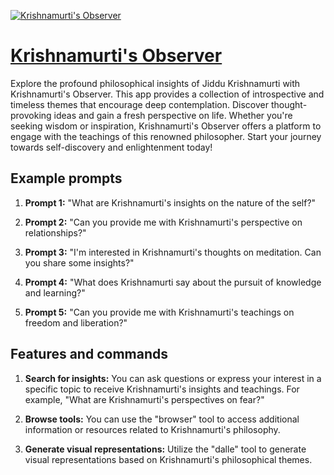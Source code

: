 [![Krishnamurti's Observer](https://files.oaiusercontent.com/file-Pw4JgoWMBQwFQ7PBs64eRqxB?se=2123-10-18T20%3A04%3A56Z&sp=r&sv=2021-08-06&sr=b&rscc=max-age%3D31536000%2C%20immutable&rscd=attachment%3B%20filename%3D50c5ff9f-7ae2-4a0e-b62c-6581b7b5bcf9.png&sig=OzdoAvalhin/UKju7kIuUVf4qEnljue695x/l6AKlX4%3D)](https://chat.openai.com/g/g-1RIC8lr67-krishnamurti-s-observer)

# [Krishnamurti's Observer](https://chat.openai.com/g/g-1RIC8lr67-krishnamurti-s-observer)

Explore the profound philosophical insights of Jiddu Krishnamurti with Krishnamurti's Observer. This app provides a collection of introspective and timeless themes that encourage deep contemplation. Discover thought-provoking ideas and gain a fresh perspective on life. Whether you're seeking wisdom or inspiration, Krishnamurti's Observer offers a platform to engage with the teachings of this renowned philosopher. Start your journey towards self-discovery and enlightenment today!

## Example prompts

1. **Prompt 1:** "What are Krishnamurti's insights on the nature of the self?"

2. **Prompt 2:** "Can you provide me with Krishnamurti's perspective on relationships?"

3. **Prompt 3:** "I'm interested in Krishnamurti's thoughts on meditation. Can you share some insights?"

4. **Prompt 4:** "What does Krishnamurti say about the pursuit of knowledge and learning?"

5. **Prompt 5:** "Can you provide me with Krishnamurti's teachings on freedom and liberation?"

## Features and commands

1. **Search for insights:** You can ask questions or express your interest in a specific topic to receive Krishnamurti's insights and teachings. For example, "What are Krishnamurti's perspectives on fear?"

2. **Browse tools:** You can use the "browser" tool to access additional information or resources related to Krishnamurti's philosophy. 

3. **Generate visual representations:** Utilize the "dalle" tool to generate visual representations based on Krishnamurti's philosophical themes.